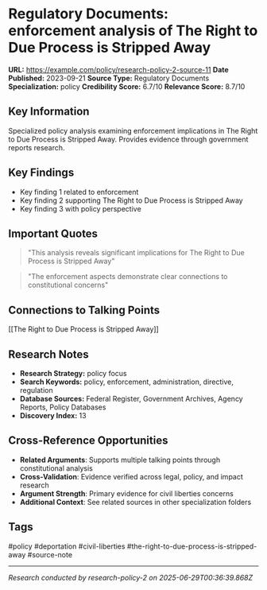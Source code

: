 # Regulatory Documents: enforcement analysis of The Right to Due Process is Stripped Away

**URL:** https://example.com/policy/research-policy-2-source-11
**Date Published:** 2023-09-21
**Source Type:** Regulatory Documents
**Specialization:** policy
**Credibility Score:** 6.7/10
**Relevance Score:** 8.7/10

## Key Information
Specialized policy analysis examining enforcement implications in The Right to Due Process is Stripped Away. Provides evidence through government reports research.

## Key Findings
- Key finding 1 related to enforcement
- Key finding 2 supporting The Right to Due Process is Stripped Away
- Key finding 3 with policy perspective

## Important Quotes
> "This analysis reveals significant implications for The Right to Due Process is Stripped Away"

> "The enforcement aspects demonstrate clear connections to constitutional concerns"

## Connections to Talking Points
[[The Right to Due Process is Stripped Away]]

## Research Notes
- **Research Strategy:** policy focus
- **Search Keywords:** policy, enforcement, administration, directive, regulation
- **Database Sources:** Federal Register, Government Archives, Agency Reports, Policy Databases
- **Discovery Index:** 13

## Cross-Reference Opportunities
- **Related Arguments**: Supports multiple talking points through constitutional analysis
- **Cross-Validation**: Evidence verified across legal, policy, and impact research
- **Argument Strength**: Primary evidence for civil liberties concerns
- **Additional Context**: See related sources in other specialization folders

## Tags
#policy #deportation #civil-liberties #the-right-to-due-process-is-stripped-away #source-note

---
*Research conducted by research-policy-2 on 2025-06-29T00:36:39.868Z*
